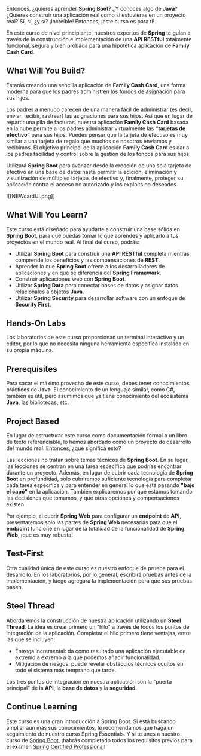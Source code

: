 Entonces, ¿quieres aprender **Spring Boot**? ¿Y conoces algo de **Java**? ¿Quieres construir una aplicación real como si estuvieras en un proyecto real? Sí, sí, ¿y sí? ¡Increíble! Entonces, ¡este curso es para ti!

En este curso de nivel principiante, nuestros expertos de **Spring** te guían a través de la construcción e implementación de una **API RESTful** totalmente funcional, segura y bien probada para una hipotética aplicación de **Family Cash Card**.

## What Will You Build?
Estarás creando una sencilla aplicación de **Family Cash Card**, una forma moderna para que los padres administren los fondos de asignación para sus hijos.

Los padres a menudo carecen de una manera fácil de administrar (es decir, enviar, recibir, rastrear) las asignaciones para sus hijos. Así que en lugar de repartir una pila de facturas, nuestra aplicación **Family Cash Card** basada en la nube permite a los padres administrar virtualmente las **"tarjetas de efectivo"** para sus hijos. Puedes pensar que la tarjeta de efectivo es muy similar a una tarjeta de regalo que muchos de nosotros enviamos y recibimos. El objetivo principal de la aplicación **Family Cash Card** es dar a los padres facilidad y control sobre la gestión de los fondos para sus hijos.

Utilizará **Spring Boot** para avanzar desde la creación de una sola tarjeta de efectivo en una base de datos hasta permitir la edición, eliminación y visualización de múltiples tarjetas de efectivo y, finalmente, proteger su aplicación contra el acceso no autorizado y los exploits no deseados.

![[NEWcardUI.png]]

## What Will You Learn?

Este curso está diseñado para ayudarte a construir una base sólida en **Spring Boot**, para que puedas tomar lo que aprendes y aplicarlo a tus proyectos en el mundo real. Al final del curso, podrás:

- Utilizar **Spring Boot** para construir una **API RESTful** completa mientras comprende los beneficios y las compensaciones de **REST**.
- Aprender lo que **Spring Boot** ofrece a los desarrolladores de aplicaciones y en qué se diferencia del **Spring Framework**.
- Construir aplicaciones web con **Spring Boot**.
- Utilizar **Spring Data** para conectar bases de datos y asignar datos relacionales a objetos **Java**.
- Utilizar **Spring Security** para desarrollar software con un enfoque de **Security First**.

## Hands-On Labs

Los laboratorios de este curso proporcionan un terminal interactivo y un editor, por lo que no necesita ninguna herramienta específica instalada en su propia máquina.

## Prerequisites

Para sacar el máximo provecho de este curso, debes tener conocimientos prácticos de **Java**. El conocimiento de un lenguaje similar, como C#, también es útil, pero asumimos que ya tiene conocimiento del ecosistema **Java**, las bibliotecas, etc.

## Project Based

En lugar de estructurar este curso como documentación formal o un libro de texto referenciable, lo hemos abordado como un proyecto de desarrollo del mundo real. Entonces, ¿qué significa esto?

Las lecciones no tratan sobre temas técnicos de **Spring Boot**. En su lugar, las lecciones se centran en una tarea específica que podrías encontrar durante un proyecto. Además, en lugar de cubrir cada tecnología de **Spring Boot** en profundidad, solo cubriremos suficiente tecnología para completar cada tarea específica y para entender en general lo que está pasando **"bajo el capó"** en la aplicación. También explicaremos por qué estamos tomando las decisiones que tomamos, y qué otras opciones y compensaciones existen.

Por ejemplo, al cubrir **Spring Web** para configurar un **endpoint** de **API**, presentaremos solo las partes de **Spring Web** necesarias para que el **endpoint** funcione en lugar de la totalidad de la funcionalidad de **Spring Web**, ¡que es muy robusta!

## Test-First

Otra cualidad única de este curso es nuestro enfoque de prueba para el desarrollo. En los laboratorios, por lo general, escribirá pruebas antes de la implementación, y luego agregará la implementación para que sus pruebas pasen.

## Steel Thread

Abordaremos la construcción de nuestra aplicación utilizando un **Steel Thread**. La idea es crear primero un "hilo" a través de todos los puntos de integración de la aplicación. Completar el hilo primero tiene ventajas, entre las que se incluyen:

- Entrega incremental: da como resultado una aplicación ejecutable de extremo a extremo a la que podemos añadir funcionalidad.
- Mitigación de riesgos: puede revelar obstáculos técnicos ocultos en todo el sistema más temprano que tarde.

Los tres puntos de integración en nuestra aplicación son la "puerta principal" de la **API**, la **base de datos** y la **seguridad**.

## Continue Learning

Este curso es una gran introducción a Spring Boot. Si está buscando ampliar aún más sus conocimientos, le recomendamos que haga un seguimiento de nuestro curso Spring Essentials. Y si te unes a nuestro curso de [Spring Boot](https://spring.academy/courses/spring-boot), ¡habrás completado todos los requisitos previos para el examen [Spring Certified Professional](https://spring.academy/learning-path)!
